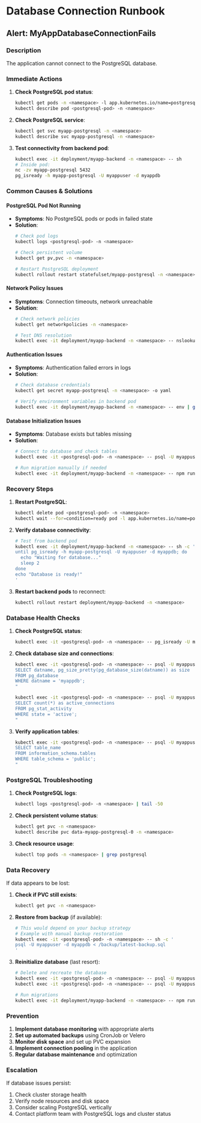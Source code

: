 # Database Connection Runbook

## Alert: MyAppDatabaseConnectionFails

### Description
The application cannot connect to the PostgreSQL database.

### Immediate Actions

1. **Check PostgreSQL pod status**:
   ```bash
   kubectl get pods -n <namespace> -l app.kubernetes.io/name=postgresql
   kubectl describe pod <postgresql-pod> -n <namespace>
   ```

2. **Check PostgreSQL service**:
   ```bash
   kubectl get svc myapp-postgresql -n <namespace>
   kubectl describe svc myapp-postgresql -n <namespace>
   ```

3. **Test connectivity from backend pod**:
   ```bash
   kubectl exec -it deployment/myapp-backend -n <namespace> -- sh
   # Inside pod:
   nc -zv myapp-postgresql 5432
   pg_isready -h myapp-postgresql -U myappuser -d myappdb
   ```

### Common Causes & Solutions

#### PostgreSQL Pod Not Running
- **Symptoms**: No PostgreSQL pods or pods in failed state
- **Solution**:
  ```bash
  # Check pod logs
  kubectl logs <postgresql-pod> -n <namespace>
  
  # Check persistent volume
  kubectl get pv,pvc -n <namespace>
  
  # Restart PostgreSQL deployment
  kubectl rollout restart statefulset/myapp-postgresql -n <namespace>
  ```

#### Network Policy Issues
- **Symptoms**: Connection timeouts, network unreachable
- **Solution**:
  ```bash
  # Check network policies
  kubectl get networkpolicies -n <namespace>
  
  # Test DNS resolution
  kubectl exec -it deployment/myapp-backend -n <namespace> -- nslookup myapp-postgresql
  ```

#### Authentication Issues
- **Symptoms**: Authentication failed errors in logs
- **Solution**:
  ```bash
  # Check database credentials
  kubectl get secret myapp-postgresql -n <namespace> -o yaml
  
  # Verify environment variables in backend pod
  kubectl exec -it deployment/myapp-backend -n <namespace> -- env | grep DB_
  ```

#### Database Initialization Issues
- **Symptoms**: Database exists but tables missing
- **Solution**:
  ```bash
  # Connect to database and check tables
  kubectl exec -it <postgresql-pod> -n <namespace> -- psql -U myappuser -d myappdb -c "\dt"
  
  # Run migration manually if needed
  kubectl exec -it deployment/myapp-backend -n <namespace> -- npm run migrate
  ```

### Recovery Steps

1. **Restart PostgreSQL**:
   ```bash
   kubectl delete pod <postgresql-pod> -n <namespace>
   kubectl wait --for=condition=ready pod -l app.kubernetes.io/name=postgresql -n <namespace> --timeout=300s
   ```

2. **Verify database connectivity**:
   ```bash
   # Test from backend pod
   kubectl exec -it deployment/myapp-backend -n <namespace> -- sh -c '
   until pg_isready -h myapp-postgresql -U myappuser -d myappdb; do
     echo "Waiting for database..."
     sleep 2
   done
   echo "Database is ready!"
   '
   ```

3. **Restart backend pods** to reconnect:
   ```bash
   kubectl rollout restart deployment/myapp-backend -n <namespace>
   ```

### Database Health Checks

1. **Check PostgreSQL status**:
   ```bash
   kubectl exec -it <postgresql-pod> -n <namespace> -- pg_isready -U myappuser -d myappdb
   ```

2. **Check database size and connections**:
   ```bash
   kubectl exec -it <postgresql-pod> -n <namespace> -- psql -U myappuser -d myappdb -c "
   SELECT datname, pg_size_pretty(pg_database_size(datname)) as size 
   FROM pg_database 
   WHERE datname = 'myappdb';
   "
   
   kubectl exec -it <postgresql-pod> -n <namespace> -- psql -U myappuser -d myappdb -c "
   SELECT count(*) as active_connections 
   FROM pg_stat_activity 
   WHERE state = 'active';
   "
   ```

3. **Verify application tables**:
   ```bash
   kubectl exec -it <postgresql-pod> -n <namespace> -- psql -U myappuser -d myappdb -c "
   SELECT table_name 
   FROM information_schema.tables 
   WHERE table_schema = 'public';
   "
   ```

### PostgreSQL Troubleshooting

1. **Check PostgreSQL logs**:
   ```bash
   kubectl logs <postgresql-pod> -n <namespace> | tail -50
   ```

2. **Check persistent volume status**:
   ```bash
   kubectl get pvc -n <namespace>
   kubectl describe pvc data-myapp-postgresql-0 -n <namespace>
   ```

3. **Check resource usage**:
   ```bash
   kubectl top pods -n <namespace> | grep postgresql
   ```

### Data Recovery

If data appears to be lost:

1. **Check if PVC still exists**:
   ```bash
   kubectl get pvc -n <namespace>
   ```

2. **Restore from backup** (if available):
   ```bash
   # This would depend on your backup strategy
   # Example with manual backup restoration
   kubectl exec -it <postgresql-pod> -n <namespace> -- sh -c '
   psql -U myappuser -d myappdb < /backup/latest-backup.sql
   '
   ```

3. **Reinitialize database** (last resort):
   ```bash
   # Delete and recreate the database
   kubectl exec -it <postgresql-pod> -n <namespace> -- psql -U myappuser -d postgres -c "DROP DATABASE IF EXISTS myappdb;"
   kubectl exec -it <postgresql-pod> -n <namespace> -- psql -U myappuser -d postgres -c "CREATE DATABASE myappdb;"
   
   # Run migrations
   kubectl exec -it deployment/myapp-backend -n <namespace> -- npm run migrate
   ```

### Prevention

1. **Implement database monitoring** with appropriate alerts
2. **Set up automated backups** using CronJob or Velero
3. **Monitor disk space** and set up PVC expansion
4. **Implement connection pooling** in the application
5. **Regular database maintenance** and optimization

### Escalation

If database issues persist:
1. Check cluster storage health
2. Verify node resources and disk space
3. Consider scaling PostgreSQL vertically
4. Contact platform team with PostgreSQL logs and cluster status
